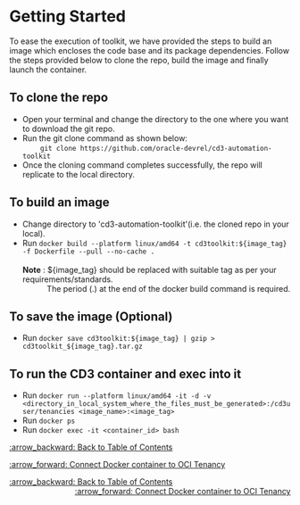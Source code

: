 # Getting Started
To ease the execution of toolkit, we have provided the steps to build an image which encloses the code base and its package dependencies. Follow the steps provided below  to clone the repo, build the image and finally launch the container.
<br>

## To clone the repo
* Open your terminal and change the directory to the one where you want to download the git repo.
* Run the git clone command as shown below:<br/>
&nbsp; &nbsp; &nbsp; &nbsp; ```git clone https://github.com/oracle-devrel/cd3-automation-toolkit```
* Once the cloning command completes successfully, the repo will replicate to the local directory. 

## To build an image

* Change directory to 'cd3-automation-toolkit'(i.e. the cloned repo in your local).
* Run ```docker build --platform linux/amd64 -t cd3toolkit:${image_tag} -f Dockerfile --pull --no-cache .```<br/>
<br  /><b>Note</b> : ${image_tag} should be replaced with suitable tag as per your requirements/standards.
<br  />&nbsp; &nbsp; &nbsp; &nbsp; &nbsp; &nbsp;The period (.) at the end of the docker build command is required.

## To save the image (Optional)
* Run  ```docker save cd3toolkit:${image_tag} | gzip > cd3toolkit_${image_tag}.tar.gz```


## To run the CD3 container and exec into it
* Run  ```docker run --platform linux/amd64 -it -d -v <directory_in_local_system_where_the_files_must_be_generated>:/cd3user/tenancies <image_name>:<image_tag>```
* Run  ```docker ps```
* Run  ```docker exec -it <container_id> bash```

<div id="textbox">
  <p class="alignright"><a href="/README.md#table-of-contents-bookmark">:arrow_backward: Back to Table of Contents</a></p>
  <p class="alignright"><a href="/cd3_automation_toolkit/documentation/user_guide/ConfiguringDockerContainer.md">:arrow_forward: Connect Docker container to OCI Tenancy</a></p>
</div>

<div align="left"><a href="/README.md#table-of-contents-bookmark">:arrow_backward: Back to Table of Contents</a></div><div align="right"><a href="/cd3_automation_toolkit/documentation/user_guide/ConfiguringDockerContainer.md">:arrow_forward: Connect Docker container to OCI Tenancy</a></div>
